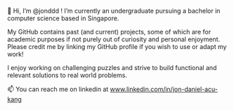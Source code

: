 👋 Hi, I’m @jonddd ! I’m currently an undergraduate pursuing a bachelor in computer science based in Singapore.

My GitHub contains past (and current) projects, some of which are for academic purposes if not purely out of curiosity and personal enjoyment. Please credit me by linking my GitHub profile if you wish to use or adapt my work!

I enjoy working on challenging puzzles and strive to build functional and relevant solutions to real world problems. 

📫 You can reach me on linkedin at www.linkedin.com/in/jon-daniel-acu-kang
